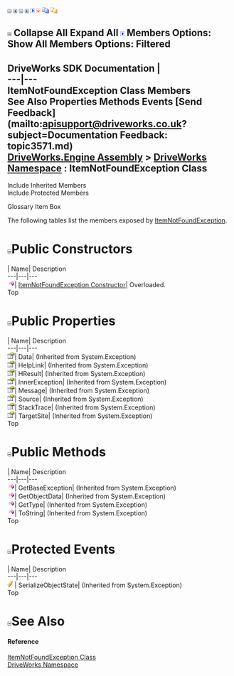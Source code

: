![](dotnetimages/collapse.gif) ![](dotnetimages/expand.gif) ![](dotnetimages/collapse.gif) ![](dotnetimages/expand.gif) ![](dotnetimages/drpdown.gif) ![](dotnetimages/drpdown_orange.gif) ![](dotnetimages/copycode.gif) ![](dotnetimages/copycodeHighlight.gif)

![](dotnetimages/collapse.gif) Collapse All Expand All ![](dotnetimages/drpdown.gif) Members Options: Show All  Members Options: Filtered   
---  
DriveWorks SDK Documentation  |   
---|---  
ItemNotFoundException Class Members   
See Also Properties Methods Events [Send Feedback](mailto:apisupport@driveworks.co.uk?subject=Documentation Feedback: topic3571.md)  
[DriveWorks.Engine Assembly](topic2156.md) > [DriveWorks Namespace](topic2159.md) : ItemNotFoundException Class  
---  
  
Include Inherited Members    
Include Protected Members  


Glossary Item Box

The following tables list the members exposed by [ItemNotFoundException](topic3571.md).

# ![](dotnetimages/collapse.gif)Public Constructors

| Name| Description  
---|---|---  
![Public Constructor](dotnetimages/publicConstructor.gif)| [ItemNotFoundException Constructor](topic3577.md)| Overloaded.   
Top

# ![](dotnetimages/collapse.gif)Public Properties

| Name| Description  
---|---|---  
![Public Property](dotnetimages/publicProperty.gif)| Data|  (Inherited from System.Exception)  
![Public Property](dotnetimages/publicProperty.gif)| HelpLink|  (Inherited from System.Exception)  
![Public Property](dotnetimages/publicProperty.gif)| HResult|  (Inherited from System.Exception)  
![Public Property](dotnetimages/publicProperty.gif)| InnerException|  (Inherited from System.Exception)  
![Public Property](dotnetimages/publicProperty.gif)| Message|  (Inherited from System.Exception)  
![Public Property](dotnetimages/publicProperty.gif)| Source|  (Inherited from System.Exception)  
![Public Property](dotnetimages/publicProperty.gif)| StackTrace|  (Inherited from System.Exception)  
![Public Property](dotnetimages/publicProperty.gif)| TargetSite|  (Inherited from System.Exception)  
Top

# ![](dotnetimages/collapse.gif)Public Methods

| Name| Description  
---|---|---  
![Public Method](dotnetimages/publicMethod.gif)| GetBaseException|  (Inherited from System.Exception)  
![Public Method](dotnetimages/publicMethod.gif)| GetObjectData|  (Inherited from System.Exception)  
![Public Method](dotnetimages/publicMethod.gif)| GetType|  (Inherited from System.Exception)  
![Public Method](dotnetimages/publicMethod.gif)| ToString|  (Inherited from System.Exception)  
Top

# ![](dotnetimages/collapse.gif)Protected Events

| Name| Description  
---|---|---  
![Protected Event](dotnetimages/protectedEvent.gif)| SerializeObjectState|  (Inherited from System.Exception)  
Top

# ![](dotnetimages/collapse.gif)See Also

#### Reference

[ItemNotFoundException Class](topic3571.md)   
[DriveWorks Namespace](topic2159.md)


